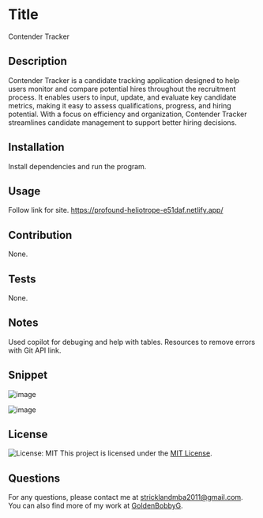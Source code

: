 
# Title
Contender Tracker

## Description
Contender Tracker is a candidate tracking application designed to help users monitor and compare potential hires throughout the recruitment process. It enables users to input, update, and evaluate key candidate metrics, making it easy to assess qualifications, progress, and hiring potential. With a focus on efficiency and organization, Contender Tracker streamlines candidate management to support better hiring decisions.

## Installation
Install dependencies and run the program.

## Usage
Follow link for site.
https://profound-heliotrope-e51daf.netlify.app/


## Contribution
None.

## Tests
None.

## Notes
Used copilot for debuging and help with tables. Resources to remove errors with Git API link. 

## Snippet
![image](https://github.com/user-attachments/assets/68e50bb6-87fa-4f83-a162-77136e5e256e)

![image](https://github.com/user-attachments/assets/abb1aac0-fae9-494c-a9fd-73c805546eb7)


## License
![License: MIT](https://img.shields.io/badge/License-MIT-yellow.svg)
This project is licensed under the [MIT License](https://opensource.org/licenses/MIT).



## Questions
For any questions, please contact me at [stricklandmba2011@gmail.com](mailto:stricklandmba2011@gmail.com).
You can also find more of my work at [GoldenBobbyG](https://github.com/GoldenBobbyG).
